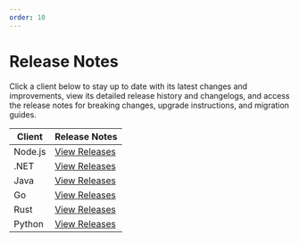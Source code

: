```yaml
---
order: 10
---
```


# Release Notes

Click a client below to stay up to date with its latest changes and improvements, view its detailed release history and changelogs, and access the release notes for breaking changes, upgrade instructions, and migration guides.

| Client        | Release Notes                                                                 |
|---------------|------------------------------------------------------------------------------|
| Node.js       | [View Releases](https://github.com/kurrent-io/KurrentDB-Client-NodeJS/releases)   |
| .NET          | [View Releases](https://github.com/kurrent-io/KurrentDB-Client-Dotnet/releases)   |
| Java          | [View Releases](https://github.com/kurrent-io/KurrentDB-Client-Java/releases)     |
| Go            | [View Releases](https://github.com/kurrent-io/KurrentDB-Client-Go/releases)       |
| Rust          | [View Releases](https://github.com/kurrent-io/KurrentDB-Client-Rust/releases)     |
| Python        | [View Releases](https://github.com/pyeventsourcing/kurrentdbclient/releases)      |
